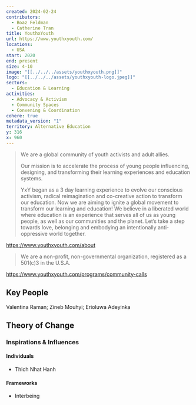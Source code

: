 ```yaml
---
created: 2024-02-24
contributors:
  - Boaz Feldman
  - Catherine Tran
title: YouthxYouth
url: https://www.youthxyouth.com/
locations:
  - USA
start: 2020
end: present
size: 4-10
image: "[[../../../assets/youthxyouth.png]]"
logo: "[[../../../assets/youthxyouth-logo.jpeg]]"
sectors:
  - Education & Learning
activities:
  - Advocacy & Activism
  - Community Spaces
  - Convening & Coordination
cohere: true
metadata_version: "1"
territory: Alternative Education
y: 316
x: 960
---
```

>We are a global community of youth activists and adult allies.
>
>Our mission is to accelerate the process of young people influencing, designing, and transforming their learning experiences and education systems.
>
>YxY began as a 3 day learning experience to evolve our conscious activism, radical reimagination and co-creative action to transform our education.  Now we are aiming to ignite a global movement to transform our learning and education!  We believe in a liberated world where education is an experience that serves all of us as young people, as well as our communities and the planet.  Let’s take a step towards love, belonging and embodying an intentionally anti-oppressive world together.

https://www.youthxyouth.com/about

>We are a non-profit, non-governmental organization, registered as a 501(c)3 in the U.S.A.

https://www.youthxyouth.com/programs/community-calls

## Key People

Valentina Raman; Zineb Mouhyi; Erioluwa Adeyinka

## Theory of Change

### Inspirations & Influences

#### Individuals

- Thich Nhat Hanh

#### Frameworks

- Interbeing








